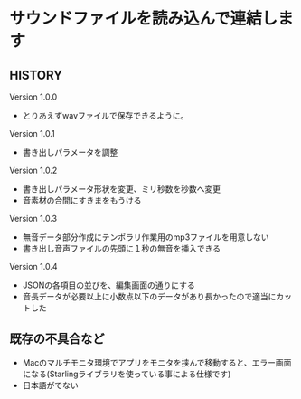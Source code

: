 ﻿サウンドファイルを読み込んで連結します
===================

HISTORY
----------

Version 1.0.0
* とりあえずwavファイルで保存できるように。

Version 1.0.1
* 書き出しパラメータを調整

Version 1.0.2
* 書き出しパラメータ形状を変更、ミリ秒数を秒数へ変更
* 音素材の合間にすきまをもうける

Version 1.0.3
* 無音データ部分作成にテンポラリ作業用のmp3ファイルを用意しない
* 書き出し音声ファイルの先頭に１秒の無音を挿入できる

Version 1.0.4
* JSONの各項目の並びを、編集画面の通りにする
* 音長データが必要以上に小数点以下のデータがあり長かったので適当にカットした

既存の不具合など
----------

* Macのマルチモニタ環境でアプリをモニタを挟んで移動すると、エラー画面になる(Starlingライブラリを使っている事による仕様です)
* 日本語がでない


